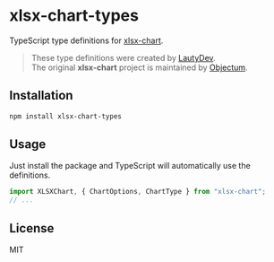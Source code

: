 # xlsx-chart-types

TypeScript type definitions for [xlsx-chart](https://github.com/objectum/xlsx-chart).

> These type definitions were created by [LautyDev](https://github.com/LautyDev).  
> The original **xlsx-chart** project is maintained by [Objectum](https://github.com/objectum).

## Installation

```bash
npm install xlsx-chart-types
```

## Usage

Just install the package and TypeScript will automatically use the definitions.

```typescript
import XLSXChart, { ChartOptions, ChartType } from "xlsx-chart";
// ...
```

## License

MIT
